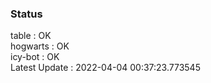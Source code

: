 ### Status


table : OK  
hogwarts : OK  
icy-bot : OK  
Latest Update : 2022-04-04 00:37:23.773545
